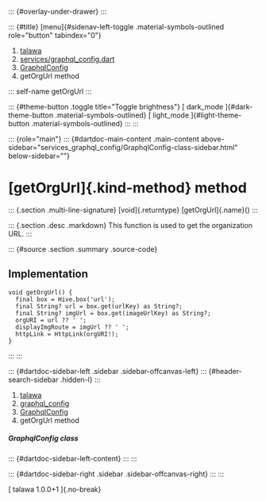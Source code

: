 ::: {#overlay-under-drawer}
:::

::: {#title}
[menu]{#sidenav-left-toggle .material-symbols-outlined role="button"
tabindex="0"}

1.  [talawa](../../index.html)
2.  [services/graphql_config.dart](../../services_graphql_config/)
3.  [GraphqlConfig](../../services_graphql_config/GraphqlConfig-class.html)
4.  getOrgUrl method

::: self-name
getOrgUrl
:::

::: {#theme-button .toggle title="Toggle brightness"}
[ dark_mode ]{#dark-theme-button .material-symbols-outlined} [
light_mode ]{#light-theme-button .material-symbols-outlined}
:::
:::

::: {role="main"}
::: {#dartdoc-main-content .main-content above-sidebar="services_graphql_config/GraphqlConfig-class-sidebar.html" below-sidebar=""}
<div>

# [getOrgUrl]{.kind-method} method

</div>

::: {.section .multi-line-signature}
[void]{.returntype} [getOrgUrl]{.name}()
:::

::: {.section .desc .markdown}
This function is used to get the organization URL.
:::

::: {#source .section .summary .source-code}
## Implementation

``` language-dart
void getOrgUrl() {
  final box = Hive.box('url');
  final String? url = box.get(urlKey) as String?;
  final String? imgUrl = box.get(imageUrlKey) as String?;
  orgURI = url ?? ' ';
  displayImgRoute = imgUrl ?? ' ';
  httpLink = HttpLink(orgURI!);
}
```
:::
:::

::: {#dartdoc-sidebar-left .sidebar .sidebar-offcanvas-left}
::: {#header-search-sidebar .hidden-l}
:::

1.  [talawa](../../index.html)
2.  [graphql_config](../../services_graphql_config/)
3.  [GraphqlConfig](../../services_graphql_config/GraphqlConfig-class.html)
4.  getOrgUrl method

##### GraphqlConfig class

::: {#dartdoc-sidebar-left-content}
:::
:::

::: {#dartdoc-sidebar-right .sidebar .sidebar-offcanvas-right}
:::
:::

[ talawa 1.0.0+1 ]{.no-break}
